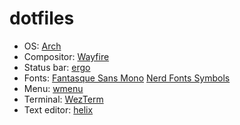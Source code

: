 # dotfiles

- OS: [Arch](https://archlinux.org/)
- Compositor: [Wayfire](https://github.com/WayfireWM/wayfire)
- Status bar: [ergo](https://github.com/d4yr41n/ergo)
- Fonts: [Fantasque Sans Mono](https://github.com/belluzj/fantasque-sans) [Nerd Fonts Symbols](https://github.com/ryanoasis/nerd-fonts/tree/master/patched-fonts/NerdFontsSymbolsOnly)
- Menu: [wmenu](https://sr.ht/~adnano/wmenu)
- Terminal: [WezTerm](https://github.com/wez/wezterm)
- Text editor: [helix](https://github.com/helix-editor/helix)
